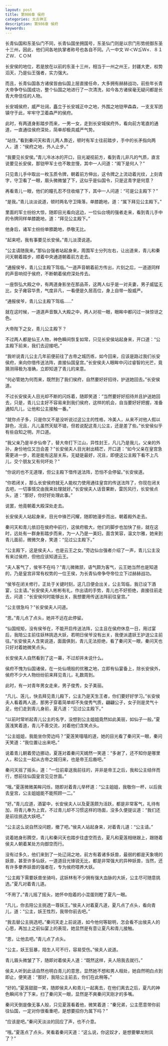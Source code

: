 ```yaml
---
layout: post
title: 第986章 侯府
categories: 太古神王
description: 第986章 侯府
keywords:
---
```


长青仙国和东圣仙门不同，长青仙国坐拥国号，东圣仙门则是以宗门形势统御东圣十三州，因此，他们间各地执掌者称号也各自不同。八一中文 Ｗ＜Ｗ≦Ｗ≤．８１ＺＷ．ＣＯＭ

长安侯的地位，若是放在以前的东圣十三州，相当于一州之州王，封疆大吏，权势滔天，乃是仙王强者，实力强大。

而且，长青仙国各方诸侯皆由仙国上层直接任命，大多拥有赫赫战功，前些年长青大帝争夺仙国成功，整个仙国之地进行了一次清洗，如今各方诸侯毫无疑问都是长青大帝信任的人物。

长安城侯府，威严壮阔，矗立于长安城正中之地，外围之地铠甲森森，一支支军团镇守于此，牢牢守卫着森严的侯府。

此时，有两道身影踏步而来，一男一女，走到长安城侯府外，看向前方笔直的通道，一直通往侯府深处，简单却极具威严气势。

“站住。”看到秦问天和青儿两人靠近，顿时有军士往前踏步，手中的长矛指向两人，道：“侯府之地，外人止步。”

“我要见长安侯。”青儿冷冰冰的开口，目光凝视前方，看到青儿非凡的气质，直言说要见长安侯，那铠甲军士也不敢怠慢，其中一人问道：“阁下是何人？”

只见青儿手中取出一枚玉质令牌，朝着前方伸出，这令牌之上流动着光纹，上刻青字，守卫看了一眼，眉头微微皱了下，这似乎是仙国令，只是这青字是何意？

再看青儿一眼，他们的瞳孔忍不住收缩了下，其中一人问道：“可是公主殿下？”

“是我。”青儿淡淡说道，顿时两名守卫降落，单膝跪地，道：“属下拜见公主殿下。”

里面的军士纷纷大惊，随即目光看向这边，一位仙台境的强者走来，看到青儿手中的令牌同样单膝跪地，道：“拜见公主殿下。”

他身后，诸军士纷纷单膝跪地，恭敬无比。

“起来吧，我有事要见长安侯。”青儿淡漠说道。

“公主请随我来。”那仙台强者站起身来，周围军士分列左右，让出道来，青儿和秦问天朝着踏步，顺着中央通道朝着前方走去。

“通报侯爷，青儿公主殿下驾临。”一道声音朝着前方传出，片刻之后，一道道同样的声音响彻于侯府，不断朝着侯府深处传去。

一座恢弘大殿之中，有两道身影坐在那品茶，这两人似乎是一对夫妻，男子威猛无比，女子雍容华贵，气度非凡，一看便是久居高位，身上自带一股威严。

“通报侯爷，青儿公主殿下驾临……”

就在这时候，一道道声音飘入大殿之中，两人对视一眼，眼眸中都闪过一抹惊讶之色。

大帝陛下之女，青儿公主殿下？

不过两人都是仙王人物，神色瞬间恢复如常，只见长安侯站起身来，开口道：“公主殿下前来，我们去迎接吧。”

“我听说青儿公主几年前便前往了古帝之城历练，如今回来，应该是路过我们长安侯府，来向你借传送法阵，直接仙国皇宫。”长安侯夫人眼眸中闪过睿智的光芒，竟猜测得极为准确，立即知道了青儿的来意。

“何必管她为何而来，既然到了我们侯府，自然要好好招待，护送她回去。”长安侯道。

不过长安侯夫人目光却不断的闪烁着，随即笑道：“当然要好好招待并且护送她回去，只是，青儿公主好不容易来到我们侯府，这样的机会，自当要好好把握，准备通知凡儿，让他和公主接触一番。”

“就你点子多，只是你又不是没听说过这公主的性格，冷美人，从来不对他人假以辞色，况且，凡儿虽然天赋不错，但若说配这青儿公主，还是差了些。”长安侯似乎有些自知之明，开口道。

“我父亲乃是半步仙帝了，替大帝打下江山，异性封王，凡儿乃是我儿，父亲的外孙，身份地位又岂会差？”长安侯夫人目光射出精芒，开口道：“如今父亲在皇宫急需更进一步，若是能有这层关系，无疑是最好，况且，即便这公主殿下看不上凡儿，交个朋友又有何坏处？”

“你说的也不无道理，但公主殿下借传送法阵，恐怕不会停留。”长安侯道。

“你若闭关，那么长安侯府就无人能权力使用通往皇宫的传送法阵了，你现在闭关去吧，一切事情交由我来处理就好。”长安侯夫人话音果断，雷厉风行，长安侯点头，道：“那好，你好好处理此事。”

说罢，他竟朝着大殿深处走去。

长安侯夫人站起身来，目光中锋芒闪耀，随即她漫步而出，朝着殿外走去。

秦问天和青儿依旧在侯府中前行，这侯府极大，他们的脚步也加快了些，就在这时，远处有一群身影踏步而来，为一人乃是一美妇，面含笑容，温文尔雅，她来到青儿面前，微微欠身，笑道：“见过公主殿下。”

“公主殿下，这是侯夫人，也是云王之女。”旁边仙台强者介绍了一声，青儿公主没有来过侯府，但他应该知道云王。

“夫人客气了，侯爷不在吗？”青儿微微颔，语气颇为客气，云王她当然也是知道的，乃是皇宫非常有权势的一位王侯，为长青仙帝争夺帝位立下过赫赫战功。

“侯爷在闭关修行，正处于关键时刻，这几日便会出关，公主驾临，我已设下酒宴，公主请。”长安侯夫人彬彬有礼，作出请的手势，青儿也不好拒绝，直接往前走去，问道：“长安侯何时能够出关，我想要用传送法阵前往皇宫。”

“公主很急吗？”长安侯夫人问道。

“恩。”青儿点了点头，她并不远在此停留。

“仙国规矩，没有侯爷在，不能开启传送法阵，公主且在侯府休息一日，用过宴后，我陪公主前往妖林挑选大妖，若明日侯爷没有出关，我便派遣妖王护送公主前往。”长安侯夫人含笑说道，面面俱到，青儿无法拒绝，看了秦问天一眼，秦问天也只好对着她微笑点头。

长安侯夫人自然看到了这一幕，不过却并未说什么。

侯府不愧为仙国诸侯，在一处仙境般的优雅之地，立即有仙宴备上，除长安侯外，侯府不少大人物纷纷前来拜见青儿，礼数周到。

此时，有一对青年男女走来，男子俊秀，女子美丽。

“凡儿、莲儿，快去拜见青儿殿下，公主乃是天生王者，你们要好好学习。”长安侯夫人看着两人道，那男子穿着简单却不失俊秀气质，翩翩公子，女子则是灵气十足，他们走到青儿身前，夏凡道：“见过公主殿下。”

“以前时常听起青儿公主的名字，没想到公主姐姐竟然如此美丽，如仙子一般。”夏莲浅笑着道，青儿不善交流，对着他们含笑点头。

“公主姐姐，我能坐你旁边吗？”夏莲笑嘻嘻的道，她的目光看了秦问天一眼，秦问天笑道：“我位置让出来吧。”

说着青儿朝着旁边挪动，夏莲对着秦问天嫣然一笑道：“多谢了，还不知你是哪里人，和公主一起从古帝之城归来，也是帝王后裔吧。”

秦问天摇了摇头，道：“一位前辈送我前往的，并非是帝王之后，我和公主结伴而行，想前往仙国皇宫见见世面。”

“哦。”夏莲微微美眸闪烁，随即对着青儿举杯道：“公主姐姐，我敬你一杯，以后我去皇宫，公主姐姐能不能照顾一二。”

“好。”青儿应道，酒宴中，长安侯夫人以及夏莲颇为活跃，都是非常客气，礼待有加，将青儿奉为上宾，不过青儿却不习惯这样的场面，没多久便提议道：“我们还是前往挑选大妖吧。”

“公主这么说自然没问题，撤了吧。”侯夫人站起身来，对着青儿道：“公主请。”

说着她身形腾空，青儿和秦问天也踏步往虚空而去，夏凡和夏莲相继跟上，跟随着侯夫人朝着某处方向御空而行。

没有过多久，他们来到了一处辽阔之地，前方有着诸多妖兽，最弱的都是天象境的妖兽，甚至许多仙妖，一道道目光锋锐无比，都是非常强大的异种妖兽，当然，还有许多豢养妖兽的强者在，专为侯府喂养大妖。

“公主殿下需要妖兽坐骑吗，这妖林有不少拥有强大血脉的大妖，公主尽可随意挑选。”夏凡对着青儿道。

“不用了。”青儿摇了摇头，她怀中抱着的小混蛋则瞪了夏凡一眼。

“凡儿，你去陪公主挑选一尊妖王。”侯夫人对着夏凡道，夏凡点了点头，看向青儿，道：“公主，妖王性烈，我带你前去吧。”

“我去替公主挑选吧。”秦问天走上前说道，如今他何等聪明，怎会看不出侯夫人的心思，再加上之前仙宴上的表现，她显然是有意让夏凡和青儿接触。

“恩，让他去吧。”青儿点了点头。

“公主，妖王狂暴，陌生人可不行，容易受伤。”侯夫人说道。

青儿眉头微皱了下，随即对着侯夫人道：“既然这样，夫人陪我去就行。”

侯夫人听到此话自然也明白青儿的意思，显然她不想和男人相处，她自然明白点到即止，便笑道：“那好，我陪公主前去，你们在此稍等。”

“好的。”夏莲甜甜一笑，随即侯夫人和青儿一起离去，在他们离去之后，夏凡的神色瞬间冷了下来，扫了秦问天一眼，显然是不爽秦问天刚才的多嘴。

秦问天倒是像无事人般，只见夏莲看着他，微笑着道：“秦兄弟，公主愿意带你前往仙国，一定对你很看重吧，是想要招你为属下吗？”

“应该是吧。”秦问天淡淡的回应了声，也不介意。

“哦。”夏莲点了点头，笑看着秦问天道：“这么说，你这奴才，是想要攀龙附凤了？”
